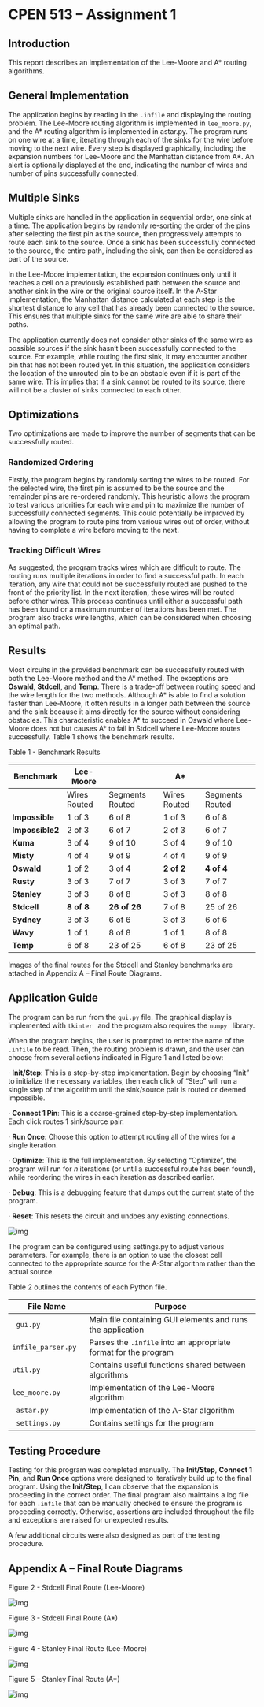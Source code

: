 # CPEN 513 – Assignment 1

 

## Introduction

This report describes an implementation of the Lee-Moore and A* routing algorithms.

## General Implementation

The application begins by reading in the `.infile` and displaying the routing problem. The Lee-Moore routing algorithm is implemented in `lee_moore.py`, and the A* routing algorithm is implemented in astar.py. The program runs on one wire at a time, iterating through each of the sinks for the wire before moving to the next wire. Every step is displayed graphically, including the expansion numbers for Lee-Moore and the Manhattan distance from A*. An alert is optionally displayed at the end, indicating the number of wires and number of pins successfully connected. 

## Multiple Sinks

Multiple sinks are handled in the application in sequential order, one sink at a time. The application begins by randomly re-sorting the order of the pins after selecting the first pin as the source, then progressively attempts to route each sink to the source. Once a sink has been successfully connected to the source, the entire path, including the sink, can then be considered as part of the source. 

In the Lee-Moore implementation, the expansion continues only until it reaches a cell on a previously established path between the source and another sink in the wire or the original source itself. In the A-Star implementation, the Manhattan distance calculated at each step is the shortest distance to any cell that has already been connected to the source. This ensures that multiple sinks for the same wire are able to share their paths. 

The application currently does not consider other sinks of the same wire as possible sources if the sink hasn’t been successfully connected to the source. For example, while routing the first sink, it may encounter another pin that has not been routed yet. In this situation, the application considers the location of the unrouted pin to be an obstacle even if it is part of the same wire. This implies that if a sink cannot be routed to its source, there will not be a cluster of sinks connected to each other. 

## Optimizations

Two optimizations are made to improve the number of segments that can be successfully routed. 

### Randomized Ordering

Firstly, the program begins by randomly sorting the wires to be routed. For the selected wire, the first pin is assumed to be the source and the remainder pins are re-ordered randomly. This heuristic allows the program to test various priorities for each wire and pin to maximize the number of successfully connected segments. This could potentially be improved by allowing the program to route pins from various wires out of order, without having to complete a wire before moving to the next. 

### Tracking Difficult Wires

As suggested, the program tracks wires which are difficult to route. The routing runs multiple iterations in order to find a successful path. In each iteration, any wire that could not be successfully routed are pushed to the front of the priority list. In the next iteration, these wires will be routed before other wires. This process continues until either a successful path has been found or a maximum number of iterations has been met. The program also tracks wire lengths, which can be considered when choosing an optimal path. 

## Results

Most circuits in the provided benchmark can be successfully routed with both the Lee-Moore method and the A* method. The exceptions are **Oswald**, **Stdcell**, and **Temp**. There is a trade-off between routing speed and the wire length for the two methods. Although A* is able to find a solution faster than Lee-Moore, it often results in a longer path between the source and the sink because it aims directly for the source without considering obstacles. This characteristic enables A* to succeed in Oswald where Lee-Moore does not but causes A* to fail in Stdcell where Lee-Moore routes successfully. Table 1 shows the benchmark results. 

Table 1 - Benchmark Results

| **Benchmark**   | **Lee-Moore** |                 | **A\***      |                 |
| --------------- | ------------- | --------------- | ------------ | --------------- |
|                 | Wires Routed  | Segments Routed | Wires Routed | Segments Routed |
| **Impossible**  | 1 of 3        | 6 of 8          | 1 of 3       | 6 of 8          |
| **Impossible2** | 2 of 3        | 6 of 7          | 2 of 3       | 6 of 7          |
| **Kuma**        | 3 of 4        | 9 of 10         | 3 of 4       | 9 of 10         |
| **Misty**       | 4 of 4        | 9 of 9          | 4 of 4       | 9 of 9          |
| **Oswald**      | 1 of 2        | 3 of 4          | **2 of 2**   | **4 of 4**      |
| **Rusty**       | 3 of 3        | 7 of 7          | 3 of 3       | 7 of 7          |
| **Stanley**     | 3 of 3        | 8 of 8          | 3 of 3       | 8 of 8          |
| **Stdcell**     | **8 of 8**    | **26 of 26**    | 7 of 8       | 25 of 26        |
| **Sydney**      | 3 of 3        | 6 of 6          | 3 of 3       | 6 of 6          |
| **Wavy**        | 1 of 1        | 8 of 8          | 1 of 1       | 8 of 8          |
| **Temp**        | 6 of 8        | 23 of 25        | 6 of 8       | 23 of 25        |

 

Images of the final routes for the Stdcell and Stanley benchmarks are attached in Appendix A – Final Route Diagrams.

## Application Guide

The program can be run from the `gui.py` file. The graphical display is implemented with `tkinter ` and the program also requires the `numpy ` library.

When the program begins, the user is prompted to enter the name of the `.infile` to be read. Then, the routing problem is drawn, and the user can choose from several actions indicated in Figure 1 and listed below:

·     **Init/Step**: This is a step-by-step implementation. Begin by choosing “Init” to initialize the necessary variables, then each click of “Step” will run a single step of the algorithm until the sink/source pair is routed or deemed impossible. 

·     **Connect 1 Pin**: This is a coarse-grained step-by-step implementation. Each click routes 1 sink/source pair. 

·     **Run Once**: Choose this option to attempt routing all of the wires for a single iteration. 

·     **Optimize**: This is the full implementation. By selecting “Optimize”, the program will run for $n$ iterations (or until a successful route has been found), while reordering the wires in each iteration as described earlier. 

·     **Debug**: This is a debugging feature that dumps out the current state of the program. 

·     **Reset**: This resets the circuit and undoes any existing connections. 

![img](file:///C:/Users/lucyl/AppData/Local/Temp/msohtmlclip1/01/clip_image002.jpg)

The program can be configured using settings.py to adjust various parameters. For example, there is an option to use the closest cell connected to the appropriate source for the A-Star algorithm rather than the actual source. 

Table 2 outlines the contents of each Python file.

| **File Name**        | **Purpose**                                                  |
| -------------------- | ------------------------------------------------------------ |
| `  gui.py  `         | Main file containing  GUI elements and runs the application  |
| `infile_parser.py  ` | Parses the `.infile`  into an appropriate format for the program |
| `util.py`            | Contains useful  functions shared between algorithms         |
| ` lee_moore.py `     | Implementation  of the Lee-Moore algorithm                   |
| `  astar.py `        | Implementation of the  A-Star algorithm                      |
| `  settings.py  `    | Contains settings  for the program                           |

 

## Testing Procedure

Testing for this program was completed manually. The **Init/Step**, **Connect 1 Pin**, and **Run Once** options were designed to iteratively build up to the final program. Using the **Init/Step**, I can observe that the expansion is proceeding in the correct order. The final program also maintains a log file for each `.infile` that can be manually checked to ensure the program is proceeding correctly. Otherwise, assertions are included throughout the file and exceptions are raised for unexpected results. 

A few additional circuits were also designed as part of the testing procedure. 

 



 

## Appendix A – Final Route Diagrams

 Figure 2 - Stdcell Final Route (Lee-Moore)

![img](file:///C:/Users/lucyl/AppData/Local/Temp/msohtmlclip1/01/clip_image004.png)

Figure 3 - Stdcell Final Route (A*)

![img](file:///C:/Users/lucyl/AppData/Local/Temp/msohtmlclip1/01/clip_image006.jpg)

Figure 4 - Stanley Final Route (Lee-Moore)

![img](file:///C:/Users/lucyl/AppData/Local/Temp/msohtmlclip1/01/clip_image008.png)

Figure 5 – Stanley Final Route (A*)

![img](file:///C:/Users/lucyl/AppData/Local/Temp/msohtmlclip1/01/clip_image010.png)



 